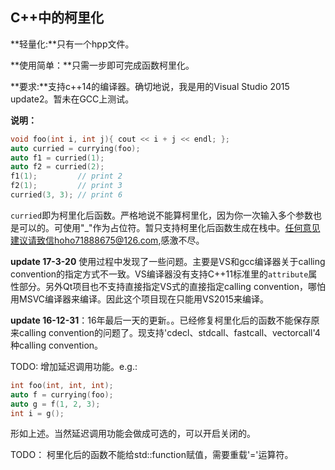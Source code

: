## C++中的柯里化      

**轻量化:**只有一个hpp文件。

**使用简单：**只需一步即可完成函数柯里化。

**要求:**支持c++14的编译器。确切地说，我是用的Visual Studio 2015 update2。暂未在GCC上测试。

**说明：**
```c++
void foo(int i, int j){ cout << i + j << endl; };
auto curried = currying(foo);
auto f1 = curried(1);
auto f2 = curried(2);
f1(1);         // print 2
f2(1);         // print 3
curried(3, 3); // print 6
```
`curried`即为柯里化后函数。严格地说不能算柯里化，因为你一次输入多个参数也是可以的。可使用"_"作为占位符。暂只支持柯里化后函数生成在栈中。任何意见建议请致信hoho71888675@126.com,感激不尽。


**update 17-3-20** 使用过程中发现了一些问题。主要是VS和gcc编译器关于calling convention的指定方式不一致。VS编译器没有支持C++11标准里的`attribute`属性部分。另外Qt项目也不支持直接指定VS式的直接指定calling convention，哪怕用MSVC编译器来编译。因此这个项目现在只能用VS2015来编译。


**update 16-12-31**：16年最后一天的更新。。已经修复柯里化后的函数不能保存原来calling convention的问题了。现支持'cdecl、stdcall、fastcall、vectorcall'4种calling convention。

TODO:
增加延迟调用功能。e.g.:
```c++
int foo(int, int, int);  
auto f = currying(foo);  
auto g = f(1, 2, 3);  
int i = g();  
```
形如上述。当然延迟调用功能会做成可选的，可以开启关闭的。

TODO：
柯里化后的函数不能给std::function赋值，需要重载'='运算符。
